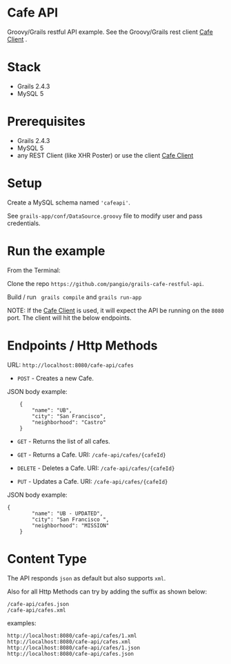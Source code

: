 # Cafe API
Groovy/Grails restful API example.
See the Groovy/Grails rest client [Cafe Client](https://github.com/pangio/grails-cafe-rest-client) .


# Stack
*  Grails 2.4.3
*  MySQL 5

# Prerequisites
*  Grails 2.4.3
*  MySQL 5
*  any REST Client (like XHR Poster) or use the client [Cafe Client](https://github.com/pangio/grails-cafe-rest-client)


# Setup

Create a MySQL schema named  ```'cafeapi'```.

See ```grails-app/conf/DataSource.groovy``` file to modify user and pass credentials.

# Run the example

From the Terminal:

Clone the repo ``` https://github.com/pangio/grails-cafe-restful-api ```.

Build / run ``` grails compile``` and ```grails run-app ```

NOTE:
If the [Cafe Client](https://github.com/pangio/grails-cafe-rest-client) is used, it will  expect the API be running on the ```8080``` port.
The client will hit the below endpoints.


# Endpoints / Http Methods

URL: ```http://localhost:8080/cafe-api/cafes```


* ```POST``` - Creates a new Cafe.

JSON body example:
```
	{
		"name": "UB",
		"city": "San Francisco",
		"neighborhood": "Castro"
	}
```

* ```GET``` - Returns the list of all cafes.

* ```GET``` - Returns a Cafe.
URI: ```/cafe-api/cafes/{cafeId}```

* ```DELETE``` - Deletes a Cafe.
URI: ```/cafe-api/cafes/{cafeId}```

* ```PUT``` - Updates a Cafe.
URI: ```/cafe-api/cafes/{cafeId}```

JSON body example:
```
{
		"name": "UB - UPDATED",
		"city": "San Francisco ",
		"neighborhood": "MISSION"
	}
```

# Content Type
The API responds ```json``` as default but also supports ```xml```.

Also for all Http Methods can try by adding the suffix as shown below:
```
/cafe-api/cafes.json
/cafe-api/cafes.xml
```

examples:
```
http://localhost:8080/cafe-api/cafes/1.xml
http://localhost:8080/cafe-api/cafes.xml
http://localhost:8080/cafe-api/cafes/1.json
http://localhost:8080/cafe-api/cafes.json
```
